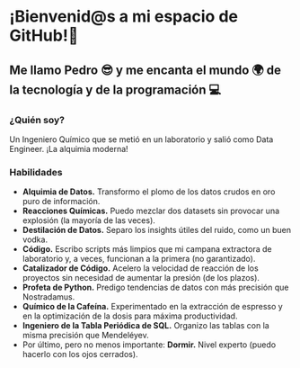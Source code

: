 # ¡Bienvenid@s a mi espacio de GitHub!🤗
## Me llamo Pedro 😎 y me encanta el mundo 🌍 de la tecnología y de la programación 💻

### ¿Quién soy?
Un Ingeniero Químico que se metió en un laboratorio y salió como Data Engineer. ¡La alquimia moderna!

### Habilidades
- **Alquimia de Datos.** Transformo el plomo de los datos crudos en oro puro de información.
- **Reacciones Químicas.** Puedo mezclar dos datasets sin provocar una explosión (la mayoría de las veces).
- **Destilación de Datos.** Separo los insights útiles del ruido, como un buen vodka.
- **Código.** Escribo scripts más limpios que mi campana extractora de laboratorio y, a veces, funcionan a la primera (no garantizado).
- **Catalizador de Código.** Acelero la velocidad de reacción de los proyectos sin necesidad de aumentar la presión (de los plazos).
- **Profeta de Python.** Predigo tendencias de datos con más precisión que Nostradamus.
- **Químico de la Cafeína.** Experimentado en la extracción de espresso y en la optimización de la dosis para máxima productividad.
- **Ingeniero de la Tabla Periódica de SQL.** Organizo las tablas con la misma precisión que Mendeléyev.
- Por último, pero no menos importante: **Dormir.** Nivel experto (puedo hacerlo con los ojos cerrados).

<!--
**pnavgar2805/pnavgar2805** is a ✨ _special_ ✨ repository because its `README.md` (this file) appears on your GitHub profile.

Here are some ideas to get you started:

- 🔭 I’m currently working on ...
- 🌱 I’m currently learning ...
- 👯 I’m looking to collaborate on ...
- 🤔 I’m looking for help with ...
- 💬 Ask me about ...
- 📫 How to reach me: ...
- 😄 Pronouns: ...
- ⚡ Fun fact: ...
-->
